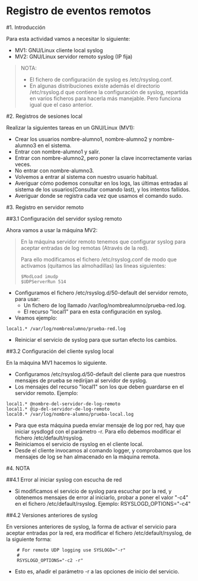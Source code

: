 
# Registro de eventos remotos

#1. Introducción

Para esta actividad vamos a necesitar lo siguiente:
* MV1: GNU/Linux cliente local syslog
* MV2: GNU/Linux servidor remoto syslog (IP fija)

> NOTA:
>
> * El fichero de configuración de syslog es /etc/rsyslog.conf.
> * En algunas distribuciones existe además el directorio /etc/rsyslog.d que 
contiene la configuración de syslog, repartida en varios ficheros para hacerla 
más manejable. Pero funciona igual que el caso anterior.

#2. Registros de sesiones local

Realizar la siguientes tareas en un GNU/Linux (MV1):
* Crear los usuarios nombre-alumno1, nombre-alumno2 y nombre-alumno3 en el sistema.
* Entrar con nombre-alumno1 y salir.
* Entrar con nombre-alumno2, pero poner la clave incorrectamente varias veces.
* No entrar con nombre-alumno3.
* Volvemos a entrar al sistema con nuestro usuario habitual.
* Averiguar cómo podemos consultar en los logs, las últimas entradas 
al sistema de los usuarios(Consultar comando last), y los intentos fallidos.
* Averiguar donde se registra cada vez que usamos el comando sudo.

#3. Registro en servidor remoto

##3.1 Configuración del servidor syslog remoto

Ahora vamos a usar la máquina MV2:

> En la máquina servidor remoto tenemos que configurar syslog para aceptar entradas de log remotas (Através de la red). 
> 
> Para ello modificamos el fichero /etc/rsyslog.conf de modo que activamos (quitamos las almohadillas) las líneas siguientes:
> ```
> $ModLoad imudp
> $UDPServerRun 514
> ```

* Configuramos el fichero /etc/rsyslog.d/50-default del servidor remoto, para usar:
    * Un fichero de log llamado /var/log/nombrealumno/prueba-red.log.
    * El recurso "local1" para en esta configuración en syslog.
* Veamos ejemplo:
```
local1.* /var/log/nombrealumno/prueba-red.log
```
* Reiniciar el servicio de syslog para que surtan efecto los cambios.

##3.2 Configuración del cliente syslog local

En la máquina MV1 hacemos lo siguiente.
* Configuramos /etc/rsyslog.d/50-default del cliente para que nuestros mensajes 
de prueba se redirijan al servidor de syslog.
* Los mensajes del recurso "local1" son los que deben guardarse en el servidor remoto. Ejemplo:
```
local1.* @nombre-del-servidor-de-log-remoto
local1.* @ip-del-servidor-de-log-remoto
local0.* /var/log/nombre-alumno/prueba-local.log
```
* Para que esta máquina pueda enviar mensaje de log por red, hay que iniciar sysdlogd 
con el parámetro -r. Para ello debemos modificar el fichero /etc/default/rsyslog.
* Reiniciamos el servicio de rsyslog en el cliente local.
* Desde el cliente invocamos al comando logger, y comprobamos que los 
mensajes de log se han almacenado en la máquina remota.

#4. NOTA

##4.1 Error al iniciar syslog con escucha de red

* Si modificamos el servicio de syslog para escuchar por la red, y obtenemos mensajes de error al iniciarlo, 
probar a poner el valor "-c4" en el fichero /etc/default/rsyslog. Ejemplo: RSYSLOGD_OPTIONS="-c4"

##4.2 Versiones anteriores de syslog

En versiones anteriores de syslog, la forma de activar el servicio para aceptar entradas 
por la red, era modificar el fichero /etc/default/rsyslog, de la siguiente forma:
```
    # For remote UDP logging use SYSLOGD="-r"
    #
    RSYSLOGD_OPTIONS="-c2 -r"
```
* Esto es, añadir el parámetro -r a las opciones de inicio del servicio.
